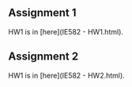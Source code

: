 ## Assignment 1

HW1 is in [here](IE582 - HW1.html).

## Assignment 2

HW1 is in [here](IE582 - HW2.html).
